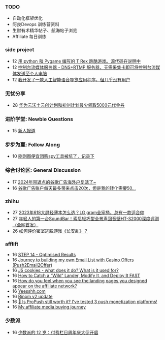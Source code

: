### TODO
-  自动化框架优化
-  阿良Devops 训练营资料
-  生财有术精华帖子、航海帖子浏览
-  Affiliate 每日训练

### side project
<!-- sideproject:START -->
-  12 [用 python 和 Pygame 编写的 T Rex 跑酷游戏。源代码在说明中](https://www.youtube.com/watch?v=pZySIXSelCA)
-  12 [控制台流媒体服务器 - DNS+RTMP 服务器，无需采集卡即可将控制台流媒体发送至个人电脑](https://github.com/Aioros/console-streaming-server)
-  12 [我开发了一款人工智能语音导览应用程序，但几乎没有用户](https://www.reddit.com/r/SideProject/comments/18gpp0e/ive_built_an_ai_audio_tour_app_but_have_almost_no/)<!-- sideproject:END -->


### 无忧分享
<!-- ruyo:START -->
-  28 [华为云沃土云创计划和初创计划最少领取5000元代金券](https://51.ruyo.net/18617.html)<!-- ruyo:END -->

### 进阶学堂: Newbie Questions
<!-- advertcn1:START -->
-  15 [新人报道](https://www.advertcn.com/thread-114347-1-1.html)<!-- advertcn1:END -->

### 步步为赢: Follow Along
<!-- advertcn2:START -->
-  10 [刚刚图便宜团购spy工具被坑了，记录下](https://www.advertcn.com/thread-113954-1-1.html)<!-- advertcn2:END -->

### 综合讨论区: General Discussion
<!-- advertcn3:START -->
-  17 [2024年带返点的谷歌广告海外户复活了~](https://www.advertcn.com/thread-114360-1-1.html)
-  16 [谷歌广告账户每天最多带来点击20次，但是我的转化需要50...](https://www.advertcn.com/thread-114356-1-1.html)<!-- advertcn3:END -->


### zhihu
<!-- zhihu:START -->
-  27 [2023年618大屏轻薄本怎么选？LG gram全家桶，总有一款适合你](http://zhuanlan.zhihu.com/p/632641888?utm_campaign=rss&utm_medium=rss&utm_source=rss&utm_content=title)
-  27 [年轻人的第一台SoundBar！索尼轻巧型全景声回音壁HT-S2000深度评测（全网首发）](http://zhuanlan.zhihu.com/p/630990296?utm_campaign=rss&utm_medium=rss&utm_source=rss&utm_content=title)
-  26 [如何评价密室逃脱游戏《长安乱》？](http://www.zhihu.com/question/563950552/answer/3045961312?utm_campaign=rss&utm_medium=rss&utm_source=rss&utm_content=title)<!-- zhihu:END -->

### afflift
<!-- afflift:START -->
-  16 [STEP 14 - Optimised Results](https://afflift.com/f/threads/step-14-optimised-results.12325/)
-  16 [Journey to building my own Email List with Casino Offers &lpar;Push2Email2Offer&rpar;](https://afflift.com/f/threads/journey-to-building-my-own-email-list-with-casino-offers-push2email2offer.12696/)
-  16 [JS cookies - what does it do? What is it used for?](https://afflift.com/f/threads/js-cookies-what-does-it-do-what-is-it-used-for.12797/)
-  16 [How to Catch a “Wild” Lander, Modify It, and Deploy It FAST](https://afflift.com/f/threads/how-to-catch-a-%E2%80%9Cwild%E2%80%9D-lander-modify-it-and-deploy-it-fast.12800/)
-  16 [How do you feel when you see the landing pages you designed appear on the affiliate network?](https://afflift.com/f/threads/how-do-you-feel-when-you-see-the-landing-pages-you-designed-appear-on-the-affiliate-network.12799/)
-  16 [Yeesshh.com](https://afflift.com/f/threads/yeesshh-com.12781/)
-  16 [Binom v2 update](https://afflift.com/f/threads/binom-v2-update.11909/)
-  16 [🔔 Is ProPush still worth it? I&#39;ve tested 3 push monetization platforms!](https://afflift.com/f/threads/%F0%9F%94%94-is-propush-still-worth-it-ive-tested-3-push-monetization-platforms.12275/)
-  16 [My affiliate media buying journey](https://afflift.com/f/threads/my-affiliate-media-buying-journey.12784/)<!-- afflift:END -->

### 少数派
<!-- sspai:START -->
-  16 [少数派的 12 岁：付费栏目周年庆大促开启](https://sspai.com/post/87214)<!-- sspai:END -->
